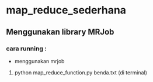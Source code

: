 # map_reduce_sederhana

## Menggunakan library MRJob
### cara running :
* menggunakan mrjob
1. python map_reduce_function.py benda.txt (di terminal)
